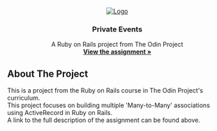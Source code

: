 <!-- PROJECT LOGO -->
<br />
<p align="center">
  <a href="https://www.theodinproject.com">
    <img src="https://www.theodinproject.com/assets/odin-logo-2d729f16279e9fc3b58ce847eacf07f883bdfc95eb23bb5064ed59d36ef551d6.svg" alt="Logo">
  </a>

  <h3 align="center">Private Events</h3>

  <p align="center">
    A Ruby on Rails project from The Odin Project
    <br />
    <a href="https://www.theodinproject.com/lessons/associations"><strong>View the assignment »</strong></a>
    <br />
  </p>
</p>

<!-- ABOUT THE PROJECT -->
## About The Project

This is a project from the Ruby on Rails course in The Odin Project's curriculum.<br />
This project focuses on building multiple 'Many-to-Many' associations using ActiveRecord in Ruby on Rails.<br />
A link to the full description of the assignment can be found above.
